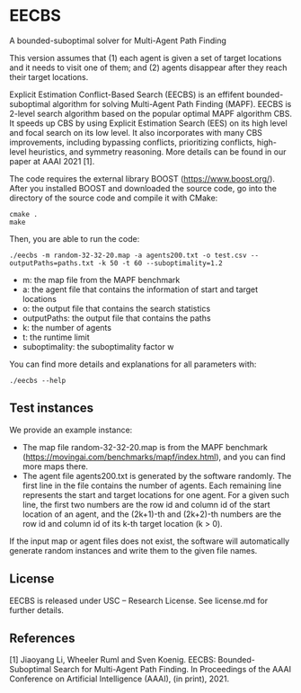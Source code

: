 # EECBS
 A bounded-suboptimal solver for Multi-Agent Path Finding

This version assumes that 
(1) each agent is given a set of target locations and it needs to visit one of them; and 
(2) agents disappear after they reach their target locations.

Explicit Estimation Conflict-Based Search (EECBS) is an effifent bounded-suboptimal algorithm for solving Multi-Agent Path Finding (MAPF). 
EECBS is 2-level search algorithm based on the popular optimal MAPF algorithm CBS. 
It speeds up CBS by using Explicit Estimation Search (EES) on its high level and focal search on its low level. 
It also incorporates with many CBS improvements, including 
bypassing conflicts, prioritizing conflicts, high-level heuristics, and symmetry reasoning.
More details can be found in our paper at AAAI 2021 [1].

The code requires the external library BOOST (https://www.boost.org/). After you installed BOOST and downloaded the source code, go into the directory of the source code and compile it with CMake: 
```
cmake .
make
```

Then, you are able to run the code:
```
./eecbs -m random-32-32-20.map -a agents200.txt -o test.csv --outputPaths=paths.txt -k 50 -t 60 --suboptimality=1.2 
```

- m: the map file from the MAPF benchmark
- a: the agent file that contains the information of start and target locations
- o: the output file that contains the search statistics
- outputPaths: the output file that contains the paths 
- k: the number of agents
- t: the runtime limit
- suboptimality: the suboptimality factor w

You can find more details and explanations for all parameters with:
```
./eecbs --help
```

## Test instances
We provide an example instance:
- The map file random-32-32-20.map is from the MAPF benchmark (https://movingai.com/benchmarks/mapf/index.html), and 
you can find more maps there.
- The agent file agents200.txt is generated by the software randomly. 
The first line in the file contains the number of agents. 
Each remaining line represents the start and target locations for one agent.
For a given such line, the first two numbers are the row id and column id of the start location of an agent, 
and the (2k+1)-th and (2k+2)-th numbers are the row id and column id of its k-th target location (k > 0). 

If the input map or agent files does not exist, the software will automatically generate random instances and 
write them to the given file names.

## License
EECBS is released under USC – Research License. See license.md for further details.
 
## References
[1] Jiaoyang Li, Wheeler Ruml and Sven Koenig.
EECBS: Bounded-Suboptimal Search for Multi-Agent Path Finding.
In Proceedings of the AAAI Conference on Artificial Intelligence (AAAI), (in print), 2021.

